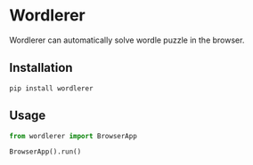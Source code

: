 # Wordlerer

Wordlerer can automatically solve wordle puzzle in the browser.

## Installation

```shell
pip install wordlerer
```

## Usage

```python
from wordlerer import BrowserApp

BrowserApp().run()
```
